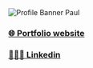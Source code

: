 <picture>
  <img alt="Profile Banner Paul" src="https://user-images.githubusercontent.com/62121921/227741508-1f80bab0-54ed-482a-944f-103e1df54561.png">
</picture>
<h3><a href="https://pauls23.000webhostapp.com" target="_blank">🌐 Portfolio website</a></h3>
<h3><a href="https://www.linkedin.com/in/paul-stanescu/" target="_blank">👨🏼‍💻 Linkedin</a></h3>
